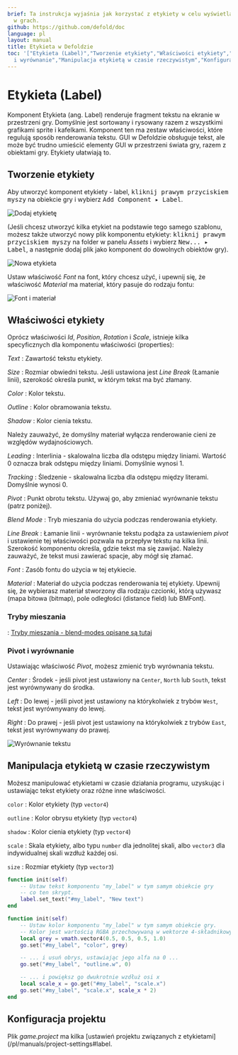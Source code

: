 ```yaml
---
brief: Ta instrukcja wyjaśnia jak korzystać z etykiety w celu wyświetlania tekstu
  w grach.
github: https://github.com/defold/doc
language: pl
layout: manual
title: Etykieta w Defoldzie
toc: '["Etykieta (Label)","Tworzenie etykiety","Właściwości etykiety","Tryby mieszania","Pivot
  i wyrównanie","Manipulacja etykietą w czasie rzeczywistym","Konfiguracja projektu"]'
---
```


# Etykieta (Label)

Komponent Etykieta (ang. Label) renderuje fragment tekstu na ekranie w przestrzeni gry. Domyślnie jest sortowany i rysowany razem z wszystkimi grafikami sprite i kafelkami. Komponent ten ma zestaw właściwości, które regulują sposób renderowania tekstu. GUI w Defoldzie obsługuje tekst, ale może być trudno umieścić elementy GUI w przestrzeni świata gry, razem z obiektami gry. Etykiety ułatwiają to.

## Tworzenie etykiety

Aby utworzyć komponent etykiety - label, <kbd>kliknij prawym przyciskiem myszy</kbd> na obiekcie gry i wybierz <kbd>Add Component ▸ Label</kbd>.

![Dodaj etykietę](/manuals/images/label/add_label.png)

(Jeśli chcesz utworzyć kilka etykiet na podstawie tego samego szablonu, możesz także utworzyć nowy plik komponentu etykiety: <kbd>kliknij prawym przyciskiem myszy</kbd> na folder w panelu *Assets* i wybierz <kbd>New... ▸ Label</kbd>, a następnie dodaj plik jako komponent do dowolnych obiektów gry).

![Nowa etykieta](/manuals/images/label/label.png)

Ustaw właściwość *Font* na font, który chcesz użyć, i upewnij się, że właściwość *Material* ma materiał, który pasuje do rodzaju fontu:

![Font i materiał](/manuals/images/label/font_material.png)

## Właściwości etykiety

Oprócz właściwości *Id*, *Position*, *Rotation* i *Scale*, istnieje kilka specyficznych dla komponentu właściwości (properties):

*Text*
: Zawartość tekstu etykiety.

*Size*
: Rozmiar obwiedni tekstu. Jeśli ustawiona jest *Line Break* (Łamanie linii), szerokość określa punkt, w którym tekst ma być złamany.

*Color*
: Kolor tekstu.

*Outline*
: Kolor obramowania tekstu.

*Shadow*
: Kolor cienia tekstu.

<div class='sidenote' markdown='1'>
Należy zauważyć, że domyślny materiał wyłącza renderowanie cieni ze względów wydajnościowych.
</div>

*Leading*
: Interlinia - skalowalna liczba dla odstępu między liniami. Wartość 0 oznacza brak odstępu między liniami. Domyślnie wynosi 1.

*Tracking*
: Śledzenie - skalowalna liczba dla odstępu między literami. Domyślnie wynosi 0.

*Pivot*
: Punkt obrotu tekstu. Używaj go, aby zmieniać wyrównanie tekstu (patrz poniżej).

*Blend Mode*
: Tryb mieszania do użycia podczas renderowania etykiety.

*Line Break*
: Łamanie linii - wyrównanie tekstu podąża za ustawieniem *pivot* i ustawienie tej właściwości pozwala na przepływ tekstu na kilka linii. Szerokość komponentu określa, gdzie tekst ma się zawijać. Należy zauważyć, że tekst musi zawierać spacje, aby mógł się złamać.

*Font*
: Zasób fontu do użycia w tej etykiecie.

*Material*
: Materiał do użycia podczas renderowania tej etykiety. Upewnij się, że wybierasz materiał stworzony dla rodzaju czcionki, którą używasz (mapa bitowa (bitmap), pole odległości (distance field) lub BMFont).

### Tryby mieszania
: [Tryby mieszania - blend-modes opisane są tutaj](/shared/blend-modes.md)

### Pivot i wyrównanie

Ustawiając właściwość *Pivot*, możesz zmienić tryb wyrównania tekstu.

*Center*
: Środek - jeśli pivot jest ustawiony na `Center`, `North` lub `South`, tekst jest wyrównywany do środka.

*Left*
: Do lewej - jeśli pivot jest ustawiony na którykolwiek z trybów `West`, tekst jest wyrównywany do lewej.

*Right*
: Do prawej - jeśli pivot jest ustawiony na którykolwiek z trybów `East`, tekst jest wyrównywany do prawej.

![Wyrównanie tekstu](/manuals/images/label/align.png)

## Manipulacja etykietą w czasie rzeczywistym

Możesz manipulować etykietami w czasie działania programu, uzyskując i ustawiając tekst etykiety oraz różne inne właściwości.

`color`
: Kolor etykiety (typ `vector4`)

`outline`
: Kolor obrysu etykiety (typ `vector4`)

`shadow`
: Kolor cienia etykiety (typ `vector4`)

`scale`
: Skala etykiety, albo typu `number` dla jednolitej skali, albo `vector3` dla indywidualnej skali wzdłuż każdej osi.

`size`
: Rozmiar etykiety (typ `vector3`)

```lua
function init(self)
    -- Ustaw tekst komponentu "my_label" w tym samym obiekcie gry
    -- co ten skrypt.
    label.set_text("#my_label", "New text")
end
```

```lua
function init(self)
    -- Ustaw kolor komponentu "my_label" w tym samym obiekcie gry.
    -- Kolor jest wartością RGBA przechowywaną w wektorze 4-składnikowym.
    local grey = vmath.vector4(0.5, 0.5, 0.5, 1.0)
    go.set("#my_label", "color", grey)

    -- ... i usuń obrys, ustawiając jego alfa na 0 ...
    go.set("#my_label", "outline.w", 0)

    -- ... i powiększ go dwukrotnie wzdłuż osi x
    local scale_x = go.get("#my_label", "scale.x")
    go.set("#my_label", "scale.x", scale_x * 2)
end
```

## Konfiguracja projektu

Plik *game.project* ma kilka [ustawień projektu związanych z etykietami](/pl/manuals/project-settings#label.